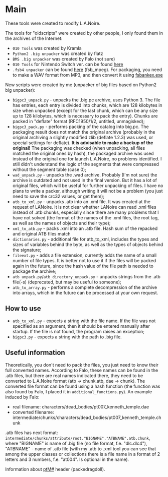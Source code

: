 # Main
These tools were created to modify L.A.Noire.

The tools for "oldscripts" were created by other people, I only found them in the archives of the Internet:
* `010 Tools` was created by Kramla
* `Python2 .big unpacker` was created by flatz
* `BMS .big unpacker` was created by Falo (not sure)
* `010 Tools` for Nintendo Switch ver. can be found [here](https://github.com/masagrator/LANoireNX)
* `.fsb4 unpacker` can be found [here](https://hcs64.com/vgm_ripping.html) (fsb_mpeg). For packaging, you need to make a WAV format from MP3, and then convert it using [fsbankex.exe](https://www.playground.ru/mafia_2/file/mafia_2_konvertatsiya_muzyki_k_igre-888201?ysclid=lwhv6vorvu171450274)

New scripts were created by me (unpacker of big files based on Python2 big unpacker):
* `bigpc3_unpack.py` - unpacks the .big.pc archive, uses Python 3. The file has entries, each entry is divided into chunks, which are 128 kilobytes in size when unpacked (except for the last chunk, which can be any size up to 128 kilobytes, which is necessary to pack the entry). Chunks are packed in "deflate" format (RFC1950/1/2, untitled, unmagisked);
* `bigpc3_pack.py` - performs packing of the catalog into big.pc. The packaging result does not match the original archive (probably in the original archiving a slightly modified zlib (deflate 1.2.3) was used, or special settings for deflate). **It is advisable to make a backup of the original!** The packaging was checked (when unpacking, all files matched the original ones by hash), the packaged archive was used instead of the original one for launch L.A.Noire, no problems identified. I still didn't understand the logic of the segments that were compressed without the segment table (case 0);
* `wad_unpack.py` - unpacks the .wad archive. Probably (I'm not sure) the archive is outdated and not used in the final version. But it has a lot of original files, which will be useful for further unpacking of files. I have no plans to write a packer, although writing it will not be a problem (you just need to save the crc32 values, or get them);
* `atb_to_xml.py` - unpacks .atb into an .xml file. It was created at the request of LANoire. It is not clear whether LANoire can read .xml files instead of .atb chunks, especially since there are many problems that I have not solved (the format of the names of the .xml files, the root tag, as well as the names of objects and their type);
* `xml_to_atb.py` - packs .xml into an .atb file. Hash sum of the repacked and original ATB files match
* `dictionaries.py` - additional file for atb_to_xml, includes the types and sizes of variables behind the byte, as well as the types of objects behind the signature;
* `fileext.py` - adds a file extension, currently adds the name of a small number of file types. It is better not to use it if the files will be packed again in the future, since the hash value of the file path is needed to package the archive;
* `atb_unpack.py`/`atb_directory_unpack.py` - unpacks strings from the .atb file(-s) (deprecated, but may be useful to someone);
* `atb_to_array.py` - performs a complete decompression of the archive into arrays, which in the future can be processed at your own request.

## How to use
* `atb_to_xml.py` - expects a string with the file name. If the file was not specified as an argument, then it should be entered manually after startup. If the file is not found, the program raises an exception;
* `bigpc3.py` - expects a string with the path to .big file.

## Useful information
Theoretically, you don't need to pack the files, you just need to know their full converted names. According to Falo, these names can be found in the .atb files, but there are real names indicated there, they need to be converted to L.A.Noire format (atb -> chunk.atb, dae -> chunk). The converted file format can be found using a hash function (the function was also found by Falo, I placed it in `additional_functions.py`). An example induced by Falo:
- real filename: characters/dead_bodies/pt007_kenneth_temple.dae
- converted filename: intermediate/chunks/characters/dead_bodies/pt007_kenneth_temple.chunk

.atb files has next format: `intermediate/chunks/attribute/root."BIGNAME"."ATBNAME".atb.chunk`, where "BIGNAME" is name of .big file (no file format, f.e. "dlc.dlc4"), "ATBNAME" - name of .atb file (with my .atb to .xml tool you can see that among the upper classes or collections there is a file name in a format of 2 letters and 3 numbers, f.e. "at004". Is optional in the name).

Information about [ptM#](https://zeldamods.org/w_botw/index.php?title=Havok&mobileaction=toggle_view_desktop) header (packedragdoll).
